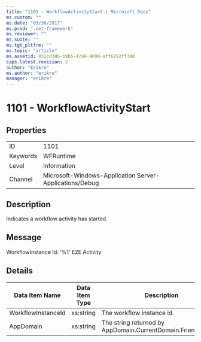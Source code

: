 ```yaml
---
title: "1101 - WorkflowActivityStart | Microsoft Docs"
ms.custom: ""
ms.date: "03/30/2017"
ms.prod: ".net-framework"
ms.reviewer: ""
ms.suite: ""
ms.tgt_pltfrm: ""
ms.topic: "article"
ms.assetid: 831cd386-b9b5-47a9-9690-aff6292ff348
caps.latest.revision: 2
author: "Erikre"
ms.author: "erikre"
manager: "erikre"
---
```

# 1101 - WorkflowActivityStart
## Properties  
  
|||  
|-|-|  
|ID|1101|  
|Keywords|WFRuntime|  
|Level|Information|  
|Channel|Microsoft-Windows-Application Server-Applications/Debug|  
  
## Description  
 Indicates a workflow activity has started.  
  
## Message  
 WorkflowInstance Id: '%1' E2E Activity  
  
## Details  
  
|Data Item Name|Data Item Type|Description|  
|--------------------|--------------------|-----------------|  
|WorkflowInstanceId|xs:string|The workflow instance id.|  
|AppDomain|xs:string|The string returned by AppDomain.CurrentDomain.FriendlyName.|
